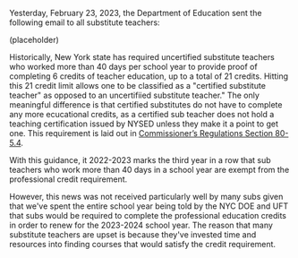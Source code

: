 Yesterday, February 23, 2023, the Department of Education sent the following email to all substitute teachers:

(placeholder)

Historically, New York state has required uncertified substitute teachers who worked more than 40 days per school year to provide proof of completing 6 credits of teacher education, up to a total of 21 credits. Hitting this 21 credit limit allows one to be classified as a "certified substitute teacher" as opposed to an uncertifiied substitute teacher." The only meaningful difference is that certified substitutes do not have to complete any more ecucational credits, as a certified sub teacher does not hold a teaching certification issued by NYSED unless they make it a point to get one. This requirement is laid out in [Commissioner’s Regulations Section 80-5.4](https://govt.westlaw.com/nycrr/Document/I364d11cbc22211ddb29d8bee567fca9f?viewType=FullText&originationContext=documenttoc&transitionType=CategoryPageItem&contextData=(sc.Default)).

With this guidance, it 2022-2023 marks the third year in a row that sub teachers who work more than 40 days in a school year are exempt from the professional credit requirement. 

However, this news was not received particularly well by many subs given that we've spent the entire school year being told by the NYC DOE and UFT that subs would be required to complete the professional education credits in order to renew for the 2023-2024 school year. The reason that many substitute teachers are upset is because they've invested time and resources into finding courses that would satisfy the credit requirement. 
